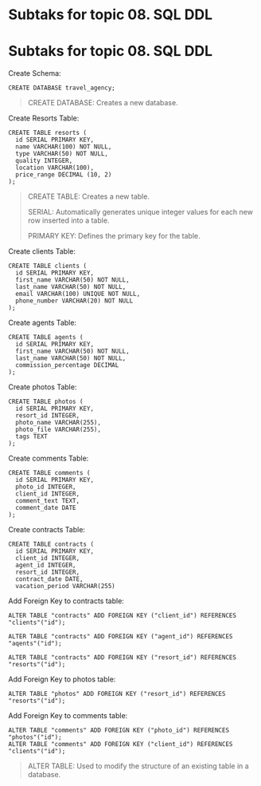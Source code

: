# Subtaks for topic 08. SQL DDL

# Subtaks for topic 08. SQL DDL

Create Schema:

```CREATE DATABASE travel_agency;```

>    CREATE DATABASE: Creates a new database.

Create Resorts Table:

```
CREATE TABLE resorts (
  id SERIAL PRIMARY KEY,
  name VARCHAR(100) NOT NULL,
  type VARCHAR(50) NOT NULL,
  quality INTEGER,
  location VARCHAR(100),
  price_range DECIMAL (10, 2)
);
```
>CREATE TABLE: Creates a new table.
>
>SERIAL: Automatically generates unique integer values for each new row inserted into a table.
>
>PRIMARY KEY: Defines the primary key for the table.


Create clients Table:
```
CREATE TABLE clients (
  id SERIAL PRIMARY KEY,
  first_name VARCHAR(50) NOT NULL,
  last_name VARCHAR(50) NOT NULL,
  email VARCHAR(100) UNIQUE NOT NULL,
  phone_number VARCHAR(20) NOT NULL
);
```


Create agents Table:
```
CREATE TABLE agents (
  id SERIAL PRIMARY KEY,
  first_name VARCHAR(50) NOT NULL,
  last_name VARCHAR(50) NOT NULL,
  commission_percentage DECIMAL
);
```


Create photos Table:
```
CREATE TABLE photos (
  id SERIAL PRIMARY KEY,
  resort_id INTEGER,
  photo_name VARCHAR(255),
  photo_file VARCHAR(255),
  tags TEXT
);
```


Create comments Table:
```
CREATE TABLE comments (
  id SERIAL PRIMARY KEY,
  photo_id INTEGER,
  client_id INTEGER,
  comment_text TEXT,
  comment_date DATE
);
```


Create contracts Table:
```
CREATE TABLE contracts (
  id SERIAL PRIMARY KEY,
  client_id INTEGER,
  agent_id INTEGER,
  resort_id INTEGER,
  contract_date DATE,
  vacation_period VARCHAR(255)
```


Add Foreign Key to contracts table:
```
ALTER TABLE "contracts" ADD FOREIGN KEY ("client_id") REFERENCES "clients"("id");

ALTER TABLE "contracts" ADD FOREIGN KEY ("agent_id") REFERENCES "aqents"("id");

ALTER TABLE "contracts" ADD FOREIGN KEY ("resort_id") REFERENCES "resorts"("id");
```


Add Foreign Key to photos table:

`ALTER TABLE "photos" ADD FOREIGN KEY ("resort_id") REFERENCES "resorts"("id");`


Add Foreign Key to comments table:
```
ALTER TABLE "comments" ADD FOREIGN KEY ("photo_id") REFERENCES "photos"("id");
ALTER TABLE "comments" ADD FOREIGN KEY ("client_id") REFERENCES "clients"("id");
```

>ALTER TABLE: Used to modify the structure of an existing table in a database.


